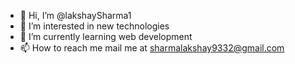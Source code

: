 - 👋 Hi, I’m @lakshaySharma1
- 👀 I’m interested in new technologies
- 🌱 I’m currently learning web development
- 📫 How to reach me mail me at sharmalakshay9332@gmail.com

<!---
lakshaySharma1/lakshaySharma1 is a ✨ special ✨ repository because its `README.md` (this file) appears on your GitHub profile.
You can click the Preview link to take a look at your changes.
--->
